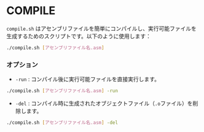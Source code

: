 # COMPILE 

`compile.sh` はアセンブリファイルを簡単にコンパイルし、実行可能ファイルを生成するためのスクリプトです。以下のように使用します：

```bash
./compile.sh [アセンブリファイル名.asm]
```

### オプション

- `-run` : コンパイル後に実行可能ファイルを直接実行します。

```bash
./compile.sh [アセンブリファイル名.asm] -run
```

- `-del` : コンパイル時に生成されたオブジェクトファイル（`.o`ファイル）を削除します。

```bash
./compile.sh [アセンブリファイル名.asm] -del
```